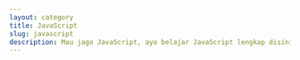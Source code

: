 ```yaml
---
layout: category
title: JavaScript
slug: javascript
description: Mau jago JavaScript, ayo belajar JavaScript lengkap disini. Gratis lohhh.
---
```

